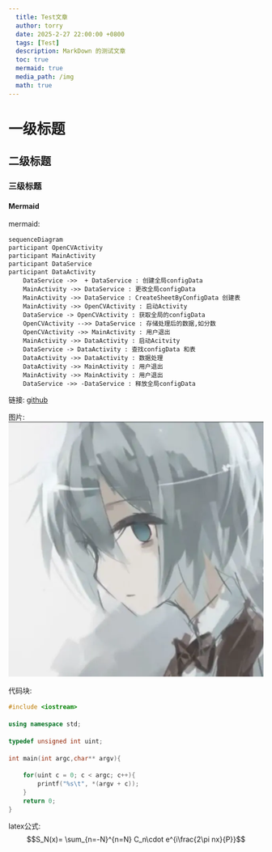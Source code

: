```yaml
---
  title: Test文章
  author: torry
  date: 2025-2-27 22:00:00 +0800
  tags: [Test]
  description: MarkDown 的测试文章
  toc: true
  mermaid: true
  media_path: /img
  math: true
---
```


# 一级标题
## 二级标题
### 三级标题
#### Mermaid
mermaid:

```mermaid
sequenceDiagram
participant OpenCVActivity
participant MainActivity
participant DataService
participant DataActivity
    DataService ->>  + DataService : 创建全局configData
    MainActivity ->> DataService : 更改全局configData
    MainActivity ->> DataService : CreateSheetByConfigData 创建表
    MainActivity ->> OpenCVActivity : 启动Activity
    DataService -> OpenCVActivity : 获取全局的configData
    OpenCVActivity -->> DataService : 存储处理后的数据,如分数
    OpenCVActivity ->> MainActivity : 用户退出
    MainActivity ->> DataActivity : 启动Acitvity
    DataService -> DataActivity : 查找configData 和表
    DataActivity ->> DataActivity : 数据处理
    DataActivity ->> MainActivity : 用户退出
    MainActivity ->> MainActivity : 用户退出
    DataService ->> -DataService : 释放全局configData
```

链接: [github](https://github.com)

图片: ![](/Imgs/main.webp)

代码块:

```c++
#include <iostream>
  
using namespace std;

typedef unsigned int uint;

int main(int argc,char** argv){

    for(uint c = 0; c < argc; c++){
        printf("%s\t", *(argv + c));
    }
    return 0;
}
```

latex公式:
$$S_N(x)= \sum_{n=-N}^{n=N} C_n\cdot e^{i\frac{2\pi nx}{P}}$$
